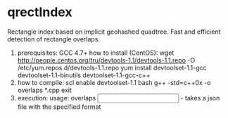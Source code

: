 # qrectIndex
Rectangle index based on implicit geohashed quadtree. Fast and efficient detection of rectangle overlaps.

1. prerequisites: GCC 4.7+
	how to install (CentOS):
		wget http://people.centos.org/tru/devtools-1.1/devtools-1.1.repo -O /etc/yum.repos.d/devtools-1.1.repo
		yum install devtoolset-1.1-gcc devtoolset-1.1-binutils devtoolset-1.1-gcc-c++
2. how to compile:
		scl enable devtoolset-1.1 bash
		g++ -std=c++0x -o overlaps *.cpp
		exit
3. execution:
	usage:
		overlaps <input> - takes a json file with the specified format
		
		

